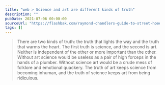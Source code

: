 ```yaml
---
title: "web > Science and art are different kinds of truth"
description: ""
pubDate: 2021-07-06 00:00:00
sourceUrl: "https://flashbak.com/raymond-chandlers-guide-to-street-hoodlum-and-prison-lingo-443428/"
tags: []
---
```


> There are two kinds of truth: the truth that lights the way and the truth that warms the heart. The first truth is science, and the second is art. Neither is independent of the other or more important than the other. Without art science would be useless as a pair of high forceps in the hands of a plumber. Without science art would be a crude mess of folklore and emotional quackery. The truth of art keeps science from becoming inhuman, and the truth of science keeps art from being ridiculous.